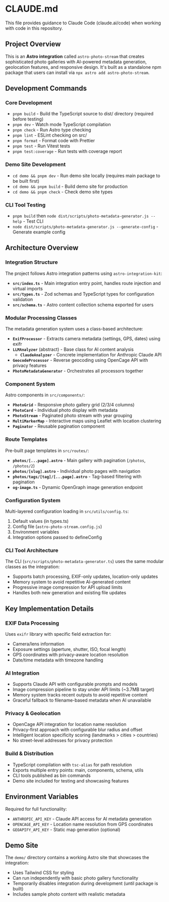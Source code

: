 # CLAUDE.md

This file provides guidance to Claude Code (claude.ai/code) when working with code in this repository.

## Project Overview

This is an **Astro integration** called `astro-photo-stream` that creates sophisticated photo galleries with AI-powered metadata generation, geolocation features, and responsive design. It's built as a standalone npm package that users can install via `npx astro add astro-photo-stream`.

## Development Commands

### Core Development
- `pnpm build` - Build the TypeScript source to dist/ directory (required before testing)
- `pnpm dev` - Watch mode TypeScript compilation
- `pnpm check` - Run Astro type checking
- `pnpm lint` - ESLint checking on src/
- `pnpm format` - Format code with Prettier
- `pnpm test` - Run Vitest tests
- `pnpm test:coverage` - Run tests with coverage report

### Demo Site Development  
- `cd demo && pnpm dev` - Run demo site locally (requires main package to be built first)
- `cd demo && pnpm build` - Build demo site for production
- `cd demo && pnpm check` - Check demo site types

### CLI Tool Testing
- `pnpm build` then `node dist/scripts/photo-metadata-generator.js --help` - Test CLI
- `node dist/scripts/photo-metadata-generator.js --generate-config` - Generate example config

## Architecture Overview

### Integration Structure
The project follows Astro integration patterns using `astro-integration-kit`:

- **`src/index.ts`** - Main integration entry point, handles route injection and virtual imports
- **`src/types.ts`** - Zod schemas and TypeScript types for configuration validation
- **`src/schema.ts`** - Astro content collection schema exported for users

### Modular Processing Classes
The metadata generation system uses a class-based architecture:

- **`ExifProcessor`** - Extracts camera metadata (settings, GPS, dates) using exifr
- **`LLMAnalyzer`** (abstract) - Base class for AI content analysis
  - **`ClaudeAnalyzer`** - Concrete implementation for Anthropic Claude API
- **`GeocodeProcessor`** - Reverse geocoding using OpenCage API with privacy features
- **`PhotoMetadataGenerator`** - Orchestrates all processors together

### Component System
Astro components in `src/components/`:
- **`PhotoGrid`** - Responsive photo gallery grid (2/3/4 columns)
- **`PhotoCard`** - Individual photo display with metadata
- **`PhotoStream`** - Paginated photo stream with year grouping
- **`MultiMarkerMap`** - Interactive maps using Leaflet with location clustering
- **`Paginator`** - Reusable pagination component

### Route Templates
Pre-built page templates in `src/routes/`:
- **`photos/[...page].astro`** - Main gallery with pagination (`/photos`, `/photos/2`)
- **`photos/[slug].astro`** - Individual photo pages with navigation
- **`photos/tags/[tag]/[...page].astro`** - Tag-based filtering with pagination
- **`og-image.ts`** - Dynamic OpenGraph image generation endpoint

### Configuration System
Multi-layered configuration loading in `src/utils/config.ts`:
1. Default values (in types.ts)
2. Config file (`astro-photo-stream.config.js`)
3. Environment variables
4. Integration options passed to defineConfig

### CLI Tool Architecture
The CLI (`src/scripts/photo-metadata-generator.ts`) uses the same modular classes as the integration:
- Supports batch processing, EXIF-only updates, location-only updates
- Memory system to avoid repetitive AI-generated content
- Progressive image compression for API upload limits
- Handles both new generation and existing file updates

## Key Implementation Details

### EXIF Data Processing
Uses `exifr` library with specific field extraction for:
- Camera/lens information
- Exposure settings (aperture, shutter, ISO, focal length)  
- GPS coordinates with privacy-aware location resolution
- Date/time metadata with timezone handling

### AI Integration
- Supports Claude API with configurable prompts and models
- Image compression pipeline to stay under API limits (~3.7MB target)
- Memory system tracks recent outputs to avoid repetitive content
- Graceful fallback to filename-based metadata when AI unavailable

### Privacy & Geolocation
- OpenCage API integration for location name resolution
- Privacy-first approach with configurable blur radius and offset
- Intelligent location specificity scoring (landmarks > cities > countries)
- No street-level addresses for privacy protection

### Build & Distribution
- TypeScript compilation with `tsc-alias` for path resolution
- Exports multiple entry points: main, components, schema, utils
- CLI tools published as bin commands
- Demo site included for testing and showcasing features

## Environment Variables

Required for full functionality:
- `ANTHROPIC_API_KEY` - Claude API access for AI metadata generation
- `OPENCAGE_API_KEY` - Location name resolution from GPS coordinates
- `GEOAPIFY_API_KEY` - Static map generation (optional)

## Demo Site

The `demo/` directory contains a working Astro site that showcases the integration:
- Uses Tailwind CSS for styling
- Can run independently with basic photo gallery functionality
- Temporarily disables integration during development (until package is built)
- Includes sample photo content with realistic metadata